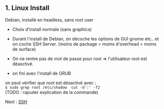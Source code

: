 ## 1. Linux Install

Debian, installé en headless, sans root user  

* Choix d'install normale (sans graphics)

* Durant l'install de Debian, on décoche les options de GUI gnome etc.. et on coche SSH Server. (moins de package = moins d'overhead = moins de surface)

* On ne rentre pas de mot de passe pour root => l'utilisateur root est déasctivé. 

* on fini avec l'install de GRUB

on peut vérifier que root est désactivé avec :  
```$ sudo grep root /etc/shadow  cut -d':' -f2```  
(TODO : rajouter explication de la commande)

Next : [SSH](ssh.md)